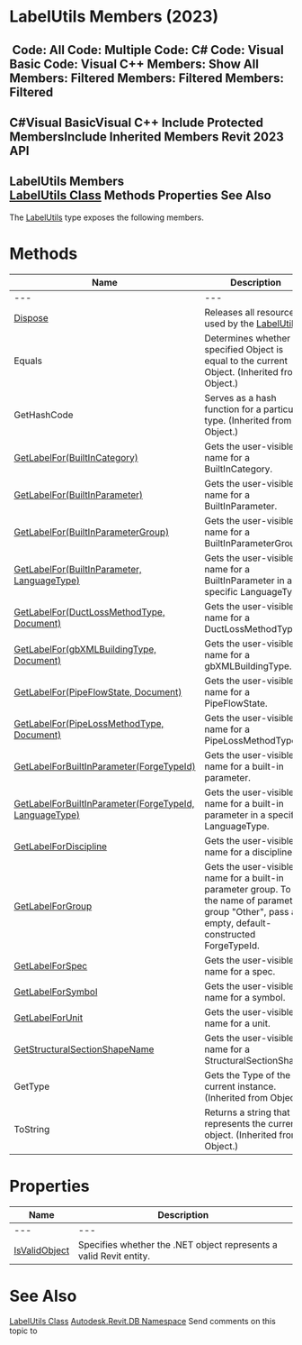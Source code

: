# LabelUtils Members (2023)

﻿
 Code: All Code: Multiple Code: C# Code: Visual Basic Code: Visual C++  Members: Show All Members: Filtered Members: Filtered Members: Filtered   
---  
C#Visual BasicVisual C++
Include Protected MembersInclude Inherited Members
Revit 2023 API  
---  
LabelUtils Members  
[LabelUtils Class](39d096e3-6f2f-13ac-237b-7549d9841ef5.md "LabelUtils Class") Methods Properties See Also  
---  
The [LabelUtils](39d096e3-6f2f-13ac-237b-7549d9841ef5.md "LabelUtils Class") type exposes the following members.
# Methods
| Name | Description |
| --- | --- |
| --- | --- | --- |
| [Dispose](68b266bc-631e-fc0e-2d8f-e0b03ad72ec7.md "Dispose Method") | Releases all resources used by the [LabelUtils](39d096e3-6f2f-13ac-237b-7549d9841ef5.md "LabelUtils Class") |
| Equals | Determines whether the specified Object is equal to the current Object. (Inherited from Object.) |
| GetHashCode | Serves as a hash function for a particular type.  (Inherited from Object.) |
| [GetLabelFor(BuiltInCategory)](3c5057a7-b59e-c650-0d46-643f3bae218d.md "GetLabelFor Method \(BuiltInCategory\)") | Gets the user-visible name for a BuiltInCategory. |
| [GetLabelFor(BuiltInParameter)](ca0f955c-7cfa-e894-c0bc-dfa269aae5b4.md "GetLabelFor Method \(BuiltInParameter\)") | Gets the user-visible name for a BuiltInParameter. |
| [GetLabelFor(BuiltInParameterGroup)](b48d806c-d7c5-7638-c6f8-041495c5d783.md "GetLabelFor Method \(BuiltInParameterGroup\)") | Gets the user-visible name for a BuiltInParameterGroup. |
| [GetLabelFor(BuiltInParameter, LanguageType)](c38e7823-31b3-9bcd-5ab0-d353e0d39fa8.md "GetLabelFor Method \(BuiltInParameter, LanguageType\)") | Gets the user-visible name for a BuiltInParameter in a specific LanguageType. |
| [GetLabelFor(DuctLossMethodType, Document)](42396276-236f-3d66-84af-877397c4b08b.md "GetLabelFor Method \(DuctLossMethodType, Document\)") | Gets the user-visible name for a DuctLossMethodType. |
| [GetLabelFor(gbXMLBuildingType, Document)](3e86f8bf-b9b6-5383-3f65-0a9c9a5acf61.md "GetLabelFor Method \(gbXMLBuildingType, Document\)") | Gets the user-visible name for a gbXMLBuildingType. |
| [GetLabelFor(PipeFlowState, Document)](0fcc9faa-4526-622c-924e-5dad5c61c228.md "GetLabelFor Method \(PipeFlowState, Document\)") | Gets the user-visible name for a PipeFlowState. |
| [GetLabelFor(PipeLossMethodType, Document)](fa0a0158-ecdc-0557-4214-14d5917d8c67.md "GetLabelFor Method \(PipeLossMethodType, Document\)") | Gets the user-visible name for a PipeLossMethodType. |
| [GetLabelForBuiltInParameter(ForgeTypeId)](482c49db-8994-bcc8-3077-02d8f40ba3db.md "GetLabelForBuiltInParameter Method \(ForgeTypeId\)") | Gets the user-visible name for a built-in parameter. |
| [GetLabelForBuiltInParameter(ForgeTypeId, LanguageType)](c823565b-b71f-cc64-597a-eed82de7106f.md "GetLabelForBuiltInParameter Method \(ForgeTypeId, LanguageType\)") | Gets the user-visible name for a built-in parameter in a specific LanguageType. |
| [GetLabelForDiscipline](09ff409c-3deb-3bd8-d2ef-7eab4fbe4973.md "GetLabelForDiscipline Method") | Gets the user-visible name for a discipline. |
| [GetLabelForGroup](fad046bf-b6c9-35cd-69f2-1d556ddbbc05.md "GetLabelForGroup Method") | Gets the user-visible name for a built-in parameter group. To get the name of parameter group "Other", pass an empty, default-constructed ForgeTypeId. |
| [GetLabelForSpec](5f0e82b9-cf62-062d-5136-3c4032cca766.md "GetLabelForSpec Method") | Gets the user-visible name for a spec. |
| [GetLabelForSymbol](d8dc0d86-c548-89ba-da65-3f3a9b2f9ec8.md "GetLabelForSymbol Method") | Gets the user-visible name for a symbol. |
| [GetLabelForUnit](96491567-d6a1-23ed-2d82-673d5b1dfc5b.md "GetLabelForUnit Method") | Gets the user-visible name for a unit. |
| [GetStructuralSectionShapeName](4969a1cc-9943-c418-dfca-9672b0fba75f.md "GetStructuralSectionShapeName Method") | Gets the user-visible name for a StructuralSectionShape. |
| GetType | Gets the Type of the current instance. (Inherited from Object.) |
| ToString | Returns a string that represents the current object. (Inherited from Object.) |

# Properties
| Name | Description |
| --- | --- |
| --- | --- | --- |
| [IsValidObject](06f80896-f874-197e-53a4-022263eeea91.md "IsValidObject Property") | Specifies whether the .NET object represents a valid Revit entity. |

# See Also
[LabelUtils Class](39d096e3-6f2f-13ac-237b-7549d9841ef5.md "LabelUtils Class")
[Autodesk.Revit.DB Namespace](87546ba7-461b-c646-cbb1-2cb8f5bff8b2.md "Autodesk.Revit.DB Namespace")
Send comments on this topic to 